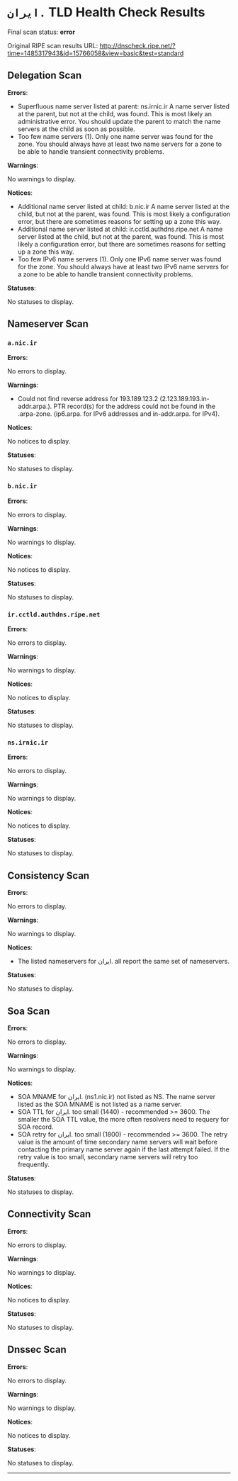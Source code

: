 # `ایران.` TLD Health Check Results

Final scan status: **error** 

Original RIPE scan results URL: http://dnscheck.ripe.net/?time=1485317943&id=15766058&view=basic&test=standard

## Delegation Scan

**Errors**:

* Superfluous name server listed at parent: ns.irnic.ir A name server listed at the parent, but not at the child, was found. This is most likely an administrative error. You should update the parent to match the name servers at the child as soon as possible.
* Too few name servers (1). Only one name server was found for the zone. You should always have at least two name servers for a zone to be able to handle transient connectivity problems.

**Warnings**:

No warnings to display.

**Notices**:

* Additional name server listed at child: b.nic.ir A name server listed at the child, but not at the parent, was found. This is most likely a configuration error, but there are sometimes reasons for setting up a zone this way.
* Additional name server listed at child: ir.cctld.authdns.ripe.net A name server listed at the child, but not at the parent, was found. This is most likely a configuration error, but there are sometimes reasons for setting up a zone this way.
* Too few IPv6 name servers (1). Only one IPv6 name server was found for the zone. You should always have at least two IPv6 name servers for a zone to be able to handle transient connectivity problems.

**Statuses**:

No statuses to display.

## Nameserver Scan

### `a.nic.ir`

**Errors**:

No errors to display.

**Warnings**:

* Could not find reverse address for 193.189.123.2 (2.123.189.193.in-addr.arpa.). PTR record(s) for the address could not be found in the .arpa-zone. (ip6.arpa. for IPv6 addresses and in-addr.arpa. for IPv4).

**Notices**:

No notices to display.

**Statuses**:

No statuses to display.

### `b.nic.ir`

**Errors**:

No errors to display.

**Warnings**:

No warnings to display.

**Notices**:

No notices to display.

**Statuses**:

No statuses to display.

### `ir.cctld.authdns.ripe.net`

**Errors**:

No errors to display.

**Warnings**:

No warnings to display.

**Notices**:

No notices to display.

**Statuses**:

No statuses to display.

### `ns.irnic.ir`

**Errors**:

No errors to display.

**Warnings**:

No warnings to display.

**Notices**:

No notices to display.

**Statuses**:

No statuses to display.

## Consistency Scan

**Errors**:

No errors to display.

**Warnings**:

No warnings to display.

**Notices**:

* The listed nameservers for ایران. all report the same set of nameservers.

**Statuses**:

No statuses to display.

## Soa Scan

**Errors**:

No errors to display.

**Warnings**:

No warnings to display.

**Notices**:

* SOA MNAME for ایران. (ns1.nic.ir) not listed as NS. The name server listed as the SOA MNAME is not listed as a name server.
* SOA TTL for ایران. too small (1440) - recommended >= 3600. The smaller the SOA TTL value, the more often resolvers need to requery for SOA record.
* SOA retry for ایران. too small (1800) - recommended >= 3600. The retry value is the amount of time secondary name servers will wait before contacting the primary name server again if the last attempt failed. If the retry value is too small, secondary name servers will retry too frequently.

**Statuses**:

No statuses to display.

## Connectivity Scan

**Errors**:

No errors to display.

**Warnings**:

No warnings to display.

**Notices**:

No notices to display.

**Statuses**:

No statuses to display.

## Dnssec Scan

**Errors**:

No errors to display.

**Warnings**:

No warnings to display.

**Notices**:

No notices to display.

**Statuses**:

No statuses to display.


---
